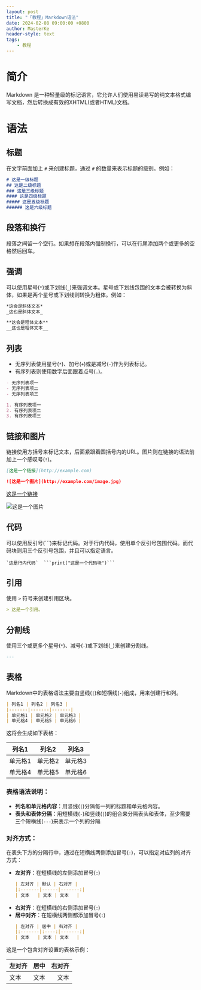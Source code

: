 ```yaml
---
layout: post
title: "「教程」Markdown语法"
date: 2024-02-08 09:00:00 +0800
author: MasterKe
header-style: text
tags:
    - 教程
---
```


# 简介
Markdown 是一种轻量级的标记语言，它允许人们使用易读易写的纯文本格式编写文档，然后转换成有效的XHTML(或者HTML)文档。

# 语法

## 标题

在文字前面加上 `#` 来创建标题，通过 `#` 的数量来表示标题的级别。例如：

```markdown
# 这是一级标题
## 这是二级标题
### 这是三级标题
#### 这是四级标题
##### 这是五级标题
###### 这是六级标题
```

## 段落和换行

段落之间留一个空行。如果想在段落内强制换行，可以在行尾添加两个或更多的空格然后回车。

## 强调

可以使用星号(`*`)或下划线(`_`)来强调文本。星号或下划线包围的文本会被转换为斜体，如果是两个星号或下划线则转换为粗体。例如：

```markdown
*这会是斜体文本*
_这也是斜体文本_

**这会是粗体文本**
__这也是粗体文本__
```

## 列表

- 无序列表使用星号(`*`)、加号(`+`)或是减号(`-`)作为列表标记。
- 有序列表则使用数字后面跟着点号(`.`)。

```markdown
- 无序列表项一
- 无序列表项二
- 无序列表项三

1. 有序列表项一
2. 有序列表项二
3. 有序列表项三
```

## 链接和图片

链接使用方括号来标记文本，后面紧跟着圆括号内的URL。图片则在链接的语法前加上一个感叹号(`!`)。

```markdown
[这是一个链接](http://example.com)

![这是一个图片](http://example.com/image.jpg)
```

[这是一个链接](https://bing.com)

![这是一个图片](https://th.bing.com/th/id/OIP.9OcMyMMfowJWygpkIFvizAAAAA?&rs=1&pid=ImgDetMain)

## 代码

可以使用反引号(```)来标记代码。对于行内代码，使用单个反引号包围代码。而代码块则用三个反引号包围，并且可以指定语言。

```
`这是行内代码`  ```print("这是一个代码块")```
```

## 引用

使用 `>` 符号来创建引用区块。

```markdown
> 这是一个引用。
```

## 分割线
使用三个或更多个星号(`*`)、减号(`-`)或下划线(`_`)来创建分割线。
```markdown
---
```
## 表格
Markdown中的表格语法主要由竖线(`|`)和短横线(`-`)组成，用来创建行和列。

```markdown
| 列名1 | 列名2 | 列名3 |
|-------|-------|-------|
| 单元格1 | 单元格2 | 单元格3 |
| 单元格4 | 单元格5 | 单元格6 |
```

这将会生成如下表格：

| 列名1 | 列名2 | 列名3 |
|-------|-------|-------|
| 单元格1 | 单元格2 | 单元格3 |
| 单元格4 | 单元格5 | 单元格6 |

### 表格语法说明：

- **列名和单元格内容**：用竖线(`|`)分隔每一列的标题和单元格内容。
- **表头和表体分隔**：用短横线(`-`)和竖线(`|`)的组合来分隔表头和表体，至少需要三个短横线(`---`)来表示一个列的分隔

### 对齐方式：

在表头下方的分隔行中，通过在短横线两侧添加冒号(`:`)，可以指定对应列的对齐方式：

- **左对齐**：在短横线的左侧添加冒号(`:`)
  ```markdown
  | 左对齐 | 默认 | 右对齐 |
  |:-------|------|-------:|
  | 文本   | 文本 | 文本   |
  ```
- **右对齐**：在短横线的右侧添加冒号(`:`)
- **居中对齐**：在短横线两侧都添加冒号(`:`)
  ```markdown
  | 左对齐 | 居中 | 右对齐 |
  |:-------|:----:|-------:|
  | 文本   | 文本 | 文本   |
  ```

这是一个包含对齐设置的表格示例：

| 左对齐 | 居中 | 右对齐 |
|:-------|:----:|-------:|
| 文本   | 文本 | 文本   |